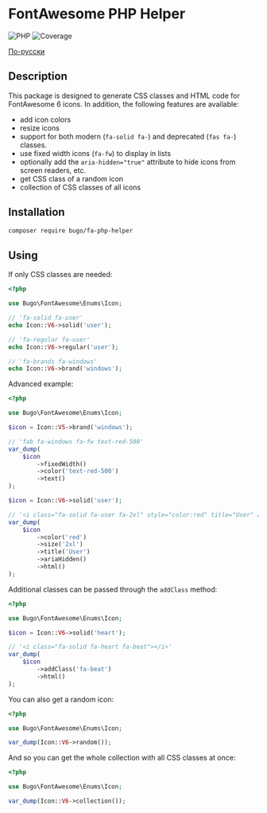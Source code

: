# FontAwesome PHP Helper

![PHP](https://img.shields.io/badge/PHP-^8.1-blue.svg?style=flat)
![Coverage](https://badgen.net/coveralls/c/github/dragomano/fa-php-helper/main)

[По-русски](README.ru.md)

## Description

This package is designed to generate CSS classes and HTML code for FontAwesome 6 icons. In addition, the following features are available:

- add icon colors
- resize icons
- support for both modern (`fa-solid fa-`) and deprecated (`fas fa-`) classes.
- use fixed width icons (`fa-fw`) to display in lists
- optionally add the `aria-hidden="true"` attribute to hide icons from screen readers, etc.
- get CSS class of a random icon
- collection of CSS classes of all icons

## Installation

```bash
composer require bugo/fa-php-helper
```

## Using

If only CSS classes are needed:

```php
<?php

use Bugo\FontAwesome\Enums\Icon;

// 'fa-solid fa-user'
echo Icon::V6->solid('user');

// 'fa-regular fa-user'
echo Icon::V6->regular('user');

// 'fa-brands fa-windows'
echo Icon::V6->brand('windows');
```

Advanced example:

```php
<?php

use Bugo\FontAwesome\Enums\Icon;

$icon = Icon::V5->brand('windows');

// 'fab fa-windows fa-fw text-red-500'
var_dump(
    $icon
        ->fixedWidth()
        ->color('text-red-500')
        ->text()
);

$icon = Icon::V6->solid('user');

// '<i class="fa-solid fa-user fa-2xl" style="color:red" title="User" aria-hidden="true"></i>'
var_dump(
    $icon
        ->color('red')
        ->size('2xl')
        ->title('User')
        ->ariaHidden()
        ->html()
);
```

Additional classes can be passed through the `addClass` method:

```php
<?php

use Bugo\FontAwesome\Enums\Icon;

$icon = Icon::V6->solid('heart');

// '<i class="fa-solid fa-heart fa-beat"></i>'
var_dump(
    $icon
        ->addClass('fa-beat')
        ->html()
);
```

You can also get a random icon:

```php
<?php

use Bugo\FontAwesome\Enums\Icon;

var_dump(Icon::V6->random());
```

And so you can get the whole collection with all CSS classes at once:

```php
<?php

use Bugo\FontAwesome\Enums\Icon;

var_dump(Icon::V6->collection());
```
